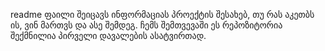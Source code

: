 readme ფაილი შეიცავს ინფორმაციას პროექტის შესახებ, თუ რას აკეთბს ის, ვინ მართვს და ასე შემდეგ. ჩემს შემთვევაში ეს რეპოზიტორია შექმნილია პირველი დავალების ასატვირთად.
